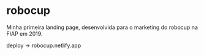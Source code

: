 # robocup
Minha primeira landing page, desenvolvida para o marketing do robocup na FIAP em 2019.

deploy -> robocup.netlify.app
